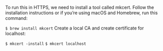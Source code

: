 To run this in HTTPS, we need to install a tool called mkcert. Follow the installation instructions or if you’re using macOS and Homebrew, run this command:

```$ brew install mkcert```
Create a local CA and create certificate for localhost:

```$ mkcert -install```
```$ mkcert localhost```
